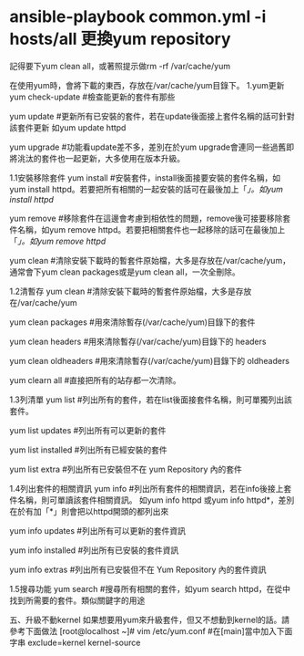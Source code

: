  ansible-playbook  common.yml  -i hosts/all
更換yum repository
 ==============
 記得要下yum clean all，或著照提示做rm -rf /var/cache/yum
 
 
 在使用yum時，會將下載的東西，存放在/var/cache/yum目錄下。
1.yum更新
yum check-update
#檢查能更新的套件有那些

yum update
#更新所有已安裝的套件，若在update後面接上套件名稱的話可針對該套件更新
如yum update httpd

yum upgrade
#功能看update差不多，差別在於yum upgrade會連同一些過舊即將洮汰的套件也一起更新，大多使用在版本升級。

1.1安裝移除套件
yum install
#安裝套件，install後面接要安裝的套件名稱，如yum install httpd。若要把所有相關的一起安裝的話可在最後加上「*」。如yum install httpd*

yum remove
#移除套件在這邊會考慮到相依性的問題，remove後可接要移除套件名稱，如yum remove httpd。若要把相關套件也一起移除的話可在最後加上「*」。如yum remove httpd*

yum clean
#清除安裝下載時的暫套件原始檔，大多是存放在/var/cache/yum，通常會下yum clean packages或是yum clean all，一次全刪除。

1.2清暫存
yum clean
#清除安裝下載時的暫套件原始檔，大多是存放在/var/cache/yum

yum clean packages
#用來清除暫存(/var/cache/yum)目錄下的套件

yum clean headers
#用來清除暫存(/var/cache/yum)目錄下的 headers

yum clean oldheaders
#用來清除暫存(/var/cache/yum)目錄下的 oldheaders

yum clearn all
#直接把所有的站存都一次清除。

1.3列清單
yum list
#列出所有的套件，若在list後面接套件名稱，則可單獨列出該套件。

yum list updates
#列出所有可以更新的套件

yum list installed
#列出所有已經安裝的套件

yum list extra
#列出所有已安裝但不在 yum Repository 內的套件

1.4列出套件的相關資訊
yum info
#列出所有套件的相關資訊，若在info後接上套件名稱，則可單讀該套件相關資訊。
如yum info httpd 或yum info httpd*，差別在於有加「*」則會把以httpd開頭的都列出來

yum info updates
#列出所有可以更新的套件資訊

yum info installed
#列出所有已安裝的套件資訊

yum info extras
#列出所有已安裝但不在 Yum Repository 內的套件資訊

1.5搜尋功能
yum search
#搜尋所有相關的套件，如yum search httpd，在從中找到所需要的套件。類似關鍵字的用途

五、升級不動kernel
如果想要用yum來升級套件，但又不想動到kernel的話。請參考下面做法
[root@localhost ~]# vim /etc/yum.conf
#在[main]當中加入下面字串
exclude=kernel kernel-source
